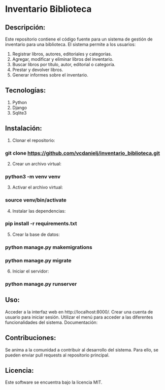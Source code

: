 # Inventario Biblioteca
## Descripción:

Este repositorio contiene el código fuente para un sistema de gestión de inventario para una biblioteca. El sistema permite a los usuarios:

1. Registrar libros, autores, editoriales y categorías.
2. Agregar, modificar y eliminar libros del inventario.
3. Buscar libros por título, autor, editorial o categoría.
4. Prestar y devolver libros.
5. Generar informes sobre el inventario.

## Tecnologías:

1. Python
2. Django
3. Sqlite3

## Instalación:

1. Clonar el repositorio:
### git clone https://github.com/vcdanielj/inventario_biblioteca.git
2. Crear un archivo virtual:
### python3 -m venv venv
3. Activar el archivo virtual:
### source venv/bin/activate
4. Instalar las dependencias:
### pip install -r requirements.txt
5. Crear la base de datos:
### python manage.py makemigrations
### python manage.py migrate
6. Iniciar el servidor:
### python manage.py runserver

## Uso:

Acceder a la interfaz web en http://localhost:8000/.
Crear una cuenta de usuario para iniciar sesión.
Utilizar el menú para acceder a las diferentes funcionalidades del sistema.
Documentación:

## Contribuciones:

Se anima a la comunidad a contribuir al desarrollo del sistema. Para ello, se pueden enviar pull requests al repositorio principal.

## Licencia:

Este software se encuentra bajo la licencia MIT.